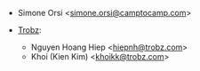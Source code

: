 - Simone Orsi \<<simone.orsi@camptocamp.com>\>

- [Trobz](https://trobz.com):
  - Nguyen Hoang Hiep \<<hiepnh@trobz.com>\>
  - Khoi (Kien Kim) \<<khoikk@trobz.com>\>
